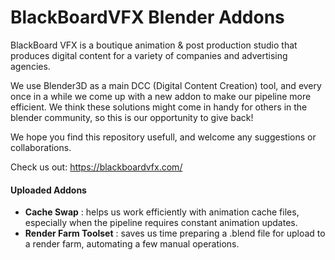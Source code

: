 # BlackBoardVFX Blender Addons
BlackBoard VFX is a boutique animation & post production studio that produces digital content for a variety of companies and advertising agencies. 

We use Blender3D as a main DCC (Digital Content Creation) tool, and every once in a while we come up with a new addon to make our pipeline more efficient. We think these solutions might come in handy for others in the blender community, so this is our opportunity to give back!

We hope you find this repository usefull, and welcome any suggestions or collaborations.

Check us out: https://blackboardvfx.com/



#### Uploaded Addons
+ **Cache Swap** : helps us work efficiently with animation cache files, especially when the pipeline requires constant animation updates.
+ **Render Farm Toolset** : saves us time preparing a .blend file for upload to a render farm, automating a few manual operations.
